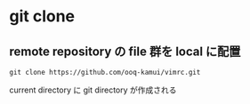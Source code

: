 
# git clone


## remote repository の file 群を local に配置

```
git clone https://github.com/ooq-kamui/vimrc.git
```

current directory に git directory が作成される



